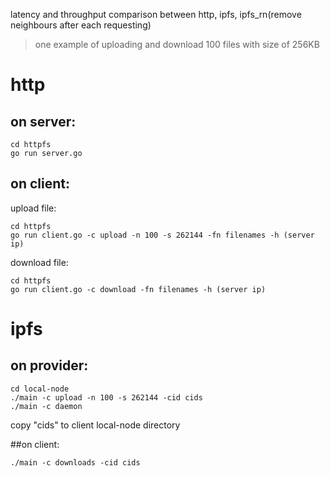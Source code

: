 latency and throughput comparison between http, ipfs, ipfs_rn(remove neighbours after each requesting)
>one example of uploading and download 100 files with size of 256KB
# http
## on server:

```
cd httpfs
go run server.go
```

## on client:
upload file:
````
cd httpfs
go run client.go -c upload -n 100 -s 262144 -fn filenames -h (server ip)
````
download file:
```
cd httpfs
go run client.go -c download -fn filenames -h (server ip)
```
# ipfs
## on provider:
````
cd local-node
./main -c upload -n 100 -s 262144 -cid cids
./main -c daemon
````
copy "cids" to client local-node directory

##on client:
````
./main -c downloads -cid cids
````
